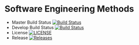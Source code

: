 # Software Engineering Methods

- Master Build Status [![Build Status](https://travis-ci.org/MonikaSliciute/sem.svg?branch=master)](https://travis-ci.org/MonikaSliciute/sem)
- Develop Build Status [![Build Status](https://travis-ci.org/MonikaSliciute/sem.svg?branch=develop)](https://travis-ci.org/MonikaSliciute/sem)
- License [![LICENSE](https://img.shields.io/github/license/MonikaSliciute/sem.svg?style=flat-square)](https://github.com/MonikaSliciute/sem/blob/master/LICENSE)
- Release [![Releases](https://img.shields.io/github/release/MonikaSliciute/sem/all.svg?style=flat-square)](https://github.com/MonikaSliciute/sem/releases)